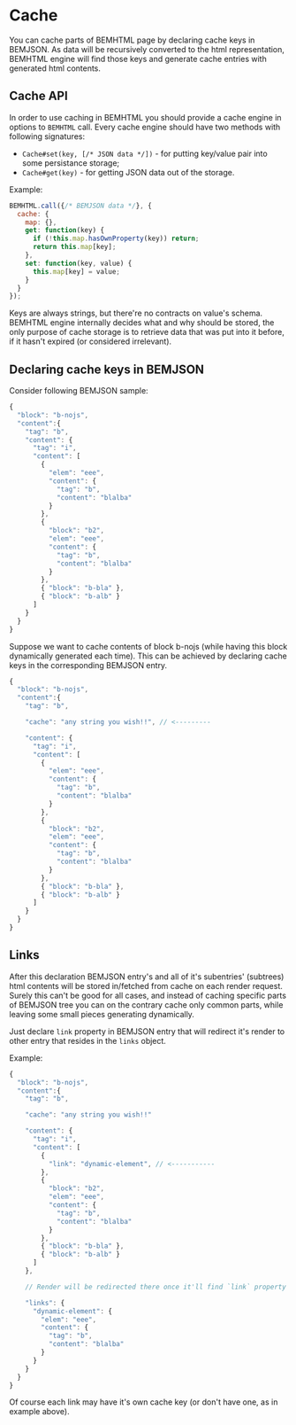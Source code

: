 <!--
{
    "title": "Bemhtml cache experimental",
    "createDate": "11-06-2013",
    "editDate": "",
    "summary": "Cache parts of BEMHTML page by declaring cache keys in BEMJSON.",
    "thumbnail": "",
    "authors": ["indutny-fedor"],
    "tags": ["API"],
    "translators": ["jetpyspayeva-yelena"],
    "type": "articles"
} 
#META_LABEL-->

# Cache

You can cache parts of BEMHTML page by declaring cache keys in BEMJSON. As
data will be recursively converted to the html representation, BEMHTML engine
will find those keys and generate cache entries with generated html contents.

## Cache API

In order to use caching in BEMHTML you should provide a cache engine in options
to `BEMHTML` call. Every cache engine should have two methods with following
signatures:

* `Cache#set(key, [/* JSON data */])` - for putting key/value pair into some
  persistance storage;
* `Cache#get(key)` - for getting JSON data out of the storage.

Example:
```javascript
BEMHTML.call({/* BEMJSON data */}, {
  cache: {
    map: {},
    get: function(key) {
      if (!this.map.hasOwnProperty(key)) return;
      return this.map[key];
    },
    set: function(key, value) {
      this.map[key] = value;
    }
  }
});
```

Keys are always strings, but there're no contracts on value's schema. BEMHTML
engine internally decides what and why should be stored, the only purpose of
cache storage is to retrieve data that was put into it before, if it hasn't
expired (or considered irrelevant).

## Declaring cache keys in BEMJSON

Consider following BEMJSON sample:
```javascript
{
  "block": "b-nojs",
  "content":{
    "tag": "b",
    "content": {
      "tag": "i",
      "content": [
        {
          "elem": "eee",
          "content": {
            "tag": "b",
            "content": "blalba"
          }
        },
        {
          "block": "b2",
          "elem": "eee",
          "content": {
            "tag": "b",
            "content": "blalba"
          }
        },
        { "block": "b-bla" },
        { "block": "b-alb" }
      ]
    }
  }
}
```

Suppose we want to cache contents of block b-nojs (while having this block
dynamically generated each time). This can be achieved by declaring cache keys
in the corresponding BEMJSON entry.

```javascript
{
  "block": "b-nojs",
  "content":{
    "tag": "b",

    "cache": "any string you wish!!", // <---------

    "content": {
      "tag": "i",
      "content": [
        {
          "elem": "eee",
          "content": {
            "tag": "b",
            "content": "blalba"
          }
        },
        {
          "block": "b2",
          "elem": "eee",
          "content": {
            "tag": "b",
            "content": "blalba"
          }
        },
        { "block": "b-bla" },
        { "block": "b-alb" }
      ]
    }
  }
}
```

## Links

After this declaration BEMJSON entry's and all of it's subentries' (subtrees)
html contents will be stored in/fetched from cache on each render request.
Surely this can't be good for all cases, and instead of caching specific parts
of BEMJSON tree you can on the contrary cache only common parts, while leaving
some small pieces generating dynamically.

Just declare `link` property in BEMJSON entry that will redirect it's render to
other entry that resides in the `links` object.

Example:
```javascript
{
  "block": "b-nojs",
  "content":{
    "tag": "b",

    "cache": "any string you wish!!"

    "content": {
      "tag": "i",
      "content": [
        {
          "link": "dynamic-element", // <-----------
        },
        {
          "block": "b2",
          "elem": "eee",
          "content": {
            "tag": "b",
            "content": "blalba"
          }
        },
        { "block": "b-bla" },
        { "block": "b-alb" }
      ]
    },

    // Render will be redirected there once it'll find `link` property

    "links": {
      "dynamic-element": {
        "elem": "eee",
        "content": {
          "tag": "b",
          "content": "blalba"
        }
      }
    }
  }
}
```

Of course each link may have it's own cache key (or don't have one, as in
example above).
